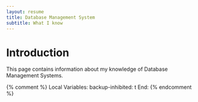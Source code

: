 ```yaml
---
layout: resume
title: Database Management System
subtitle: What I know
---
```


# Introduction

This page contains information about my knowledge of Database Management Systems.


{% comment %}
Local Variables:
backup-inhibited: t
End:
{% endcomment %}
